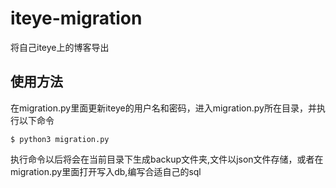 # iteye-migration
将自己iteye上的博客导出

## 使用方法
在migration.py里面更新iteye的用户名和密码，进入migration.py所在目录，并执行以下命令
```shell
$ python3 migration.py
```
执行命令以后将会在当前目录下生成backup文件夹,文件以json文件存储，或者在migration.py里面打开写入db,编写合适自己的sql
